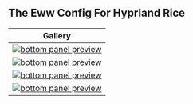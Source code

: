 ## The Eww Config For Hyprland Rice

| <b>Gallery</b>                                                                                      |
| ------------------------------------------------------------------------------------------------------------------ |
| <a href="#--------"><img src="https://raw.githubusercontent.com/chadcat7/crystal/eww/.github/screenshots/01.png"  alt="bottom panel preview"></a>                    |
| <a href="#--------"><img src="https://raw.githubusercontent.com/chadcat7/crystal/eww/.github/screenshots/02.png"  alt="bottom panel preview"></a>                    |
| <a href="#--------"><img src="https://raw.githubusercontent.com/chadcat7/crystal/eww/.github/screenshots/03.png"  alt="bottom panel preview"></a>                    |
| <a href="#--------"><img src="https://raw.githubusercontent.com/chadcat7/crystal/eww/.github/screenshots/04.png"  alt="bottom panel preview"></a>                    |
